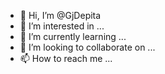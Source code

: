- 👋 Hi, I’m @GjDepita
- 👀 I’m interested in ...
- 🌱 I’m currently learning ...
- 💞️ I’m looking to collaborate on ...
- 📫 How to reach me ...

<!---
GjDepita/GjDepita is a ✨ special ✨ repository because its `README.md` (this file) appears on your GitHub profile.
You can click the Preview link to take a look at your changes.
--->
